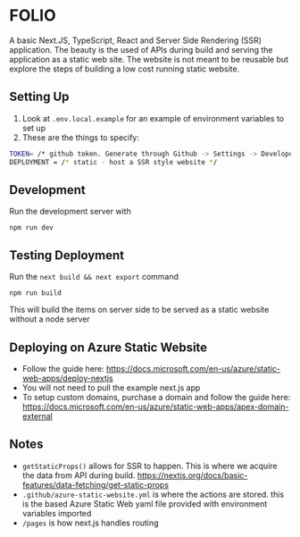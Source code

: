 # FOLIO

A basic Next.JS, TypeScript, React and Server Side Rendering (SSR) application.
The beauty is the used of APIs during build and serving the application as a static web site. The website is not meant to be reusable but explore the steps of building a low cost running static website.

## Setting Up
1. Look at `.env.local.example` for an example of environment variables to set up
2. These are the things to specify:

```bash
TOKEN= /* github token. Generate through Github -> Settings -> Developer -> PAT */
DEPLOYMENT = /* static - host a SSR style website */ 
```

## Development
Run the development server with

```
npm run dev
```

## Testing Deployment
Run the `next build && next export` command

```
npm run build
```

This will build the items on server side to be served as a static website without a node server

## Deploying on Azure Static Website

- Follow the guide here: https://docs.microsoft.com/en-us/azure/static-web-apps/deploy-nextjs
- You will not need to pull the example next.js app
- To setup custom domains, purchase a domain and follow the guide here: https://docs.microsoft.com/en-us/azure/static-web-apps/apex-domain-external

## Notes
- `getStaticProps()` allows for SSR to happen. This is where we acquire the data from API during build. https://nextjs.org/docs/basic-features/data-fetching/get-static-props
- `.github/azure-static-website.yml` is where the actions are stored. this is the based Azure Static Web yaml file provided with environment variables imported
- `/pages` is how next.js handles routing